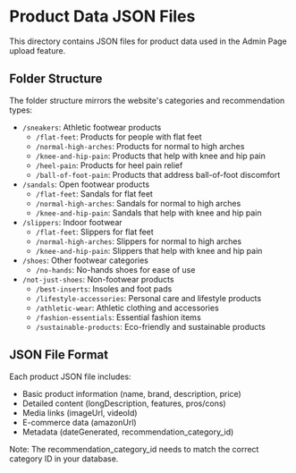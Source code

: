 # Product Data JSON Files

This directory contains JSON files for product data used in the Admin Page upload feature.

## Folder Structure

The folder structure mirrors the website's categories and recommendation types:

- `/sneakers`: Athletic footwear products
  - `/flat-feet`: Products for people with flat feet
  - `/normal-high-arches`: Products for normal to high arches
  - `/knee-and-hip-pain`: Products that help with knee and hip pain
  - `/heel-pain`: Products for heel pain relief
  - `/ball-of-foot-pain`: Products that address ball-of-foot discomfort
- `/sandals`: Open footwear products
  - `/flat-feet`: Sandals for flat feet
  - `/normal-high-arches`: Sandals for normal to high arches
  - `/knee-and-hip-pain`: Sandals that help with knee and hip pain
- `/slippers`: Indoor footwear
  - `/flat-feet`: Slippers for flat feet
  - `/normal-high-arches`: Slippers for normal to high arches
  - `/knee-and-hip-pain`: Slippers that help with knee and hip pain
- `/shoes`: Other footwear categories
  - `/no-hands`: No-hands shoes for ease of use
- `/not-just-shoes`: Non-footwear products
  - `/best-inserts`: Insoles and foot pads
  - `/lifestyle-accessories`: Personal care and lifestyle products
  - `/athletic-wear`: Athletic clothing and accessories
  - `/fashion-essentials`: Essential fashion items
  - `/sustainable-products`: Eco-friendly and sustainable products

## JSON File Format

Each product JSON file includes:
- Basic product information (name, brand, description, price)
- Detailed content (longDescription, features, pros/cons)
- Media links (imageUrl, videoId)
- E-commerce data (amazonUrl)
- Metadata (dateGenerated, recommendation_category_id)

Note: The recommendation_category_id needs to match the correct category ID in your database.